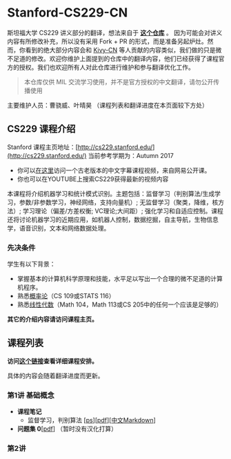 # Stanford-CS229-CN
斯坦福大学 CS229 讲义部分的翻译，想法来自于 **[这个仓库](https://github.com/Kivy-CN/Stanford-CS-229-CN)** 。
因为可能会对讲义内容有所修改补充，所以没有采用 Fork + PR 的形式，而是准备另起炉灶。然而，你看到的绝大部分内容会和 [Kivy-CN](https://github.com/Kivy-CN) 等人贡献的内容类似，我们做的只是微不足道的修改。欢迎你维护上面提到的仓库中的翻译内容，他们已经获得了课程官方的授权。我们也欢迎所有人对此仓库进行维护和参与翻译优化工作。

> 本仓库仅供 MIL 交流学习使用，并不是官方授权的中文翻译，请勿公开传播使用

主要维护人员：曹骁威、叶晴昊 （课程列表和翻译进度在本页面较下方处）  

## CS229 课程介绍

Stanford 课程主页地址：[http://cs229.stanford.edu/](http://cs229.stanford.edu/)
当前参考学期为：Autumn 2017

- 你可以[在这里](http://open.163.com/special/opencourse/machinelearning.html)访问一个古老版本的中文字幕课程视频，来自网易公开课。
- 你也可以在YOUTUBE上搜索CS229获得最新的视频内容

本课程将介绍机器学习和统计模式识别。主题包括：监督学习（判别算法/生成学习，参数/非参数学习，神经网络，支持向量机）; 无监督学习（聚类，降维，核方法）; 学习理论（偏差/方差权衡; VC理论;大间距）; 强化学习和自适应控制。课程还将讨论机器学习的近期应用，如机器人控制，数据挖掘，自主导航，生物信息学，语音识别，文本和网络数据处理。

### 先决条件

学生有以下背景：

- 掌握基本的计算机科学原理和技能，水平足以写出一个合理的微不足道的计算机程序。
- 熟悉[概率论](./English_Materials_and_Assignments/Section_Notes/cs229-prob.pdf)（CS 109或STATS 116）
- 熟悉[线性代数](./English_Materials_and_Assignments/Section_Notes/cs229-linalg.pdf)（Math 104，Math 113或CS 205中的任何一个应该是足够的）

**其它的介绍内容请访问课程主页。**

## 课程列表

**访问[这个链接](http://cs229.stanford.edu/syllabus.html)查看详细课程安排。**

具体的内容会随着翻译进度而更新。

### 第1讲 基础概念

- **课程笔记**
  - 监督学习，判别算法 \[[ps](./English_Materials_and_Assignments/Class_Notes/cs229-notes1.ps)\]\[[pdf](./English_Materials_and_Assignments/Class_Notes/cs229-notes1.pdf)\]\[[中文Markdown](./Translation/Notes/cs229-notes1-CN.md)\]
- **问题集 0**\[[pdf](./English_Materials_and_Assignments/Problem_Set/ps0.pdf)\] （暂时没有汉化打算）

### 第2讲  